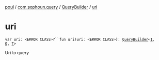 [poul](../../index.md) / [com.sophoun.query](../index.md) / [QueryBuilder](index.md) / [uri](./uri.md)

# uri

`var uri: <ERROR CLASS>?``fun uri(uri: <ERROR CLASS>): `[`QueryBuilder`](index.md)`<`[`I`](index.md#I)`, `[`O`](index.md#O)`, `[`T`](index.md#T)`>`

Uri to query

